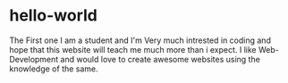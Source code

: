 # hello-world
The First one
I am a student and I'm Very much intrested in coding and hope that this website will teach me much more than i expect.
I like Web-Development and would love to create awesome websites using the knowledge of the same.

